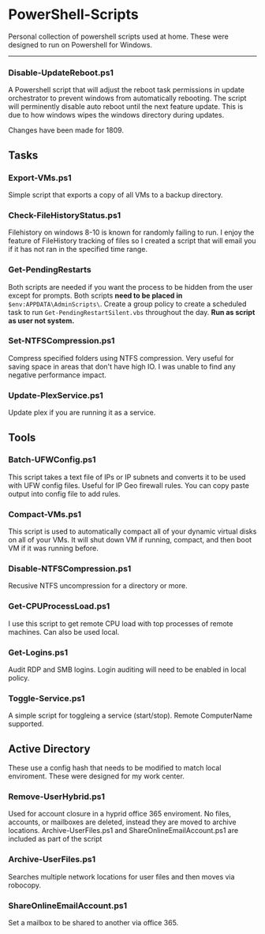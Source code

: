# PowerShell-Scripts
Personal collection of powershell scripts used at home. These were designed to run on Powershell for Windows.

***

### Disable-UpdateReboot.ps1

  A Powershell script that will adjust the reboot task permissions in update orchestrator to prevent windows from automatically rebooting. The script will perminently disable auto reboot until the next feature update. This is due to how windows wipes the windows directory during updates.
  
  Changes have been made for 1809.

## Tasks

### Export-VMs.ps1

  Simple script that exports a copy of all VMs to a backup directory.

### Check-FileHistoryStatus.ps1

  Filehistory on windows 8-10 is known for randomly failing to run. I enjoy the feature of FileHistory tracking of files so I created a script that will email you if it has not ran in the specified time range.

### Get-PendingRestarts
  
  Both scripts are needed if you want the process to be hidden from the user except for prompts. Both scripts **need to be placed in** `$env:APPDATA\AdminScripts\`. Create a group policy to create a scheduled task to run `Get-PendingRestartSilent.vbs` throughout the day. **Run as script as user not system.**

### Set-NTFSCompression.ps1
  
  Compress specified folders using NTFS compression. Very useful for saving space in areas that don't have high IO. I was unable to find any negative performance impact.

### Update-PlexService.ps1
  
  Update plex if you are running it as a service.
  
## Tools
  
### Batch-UFWConfig.ps1
  
  This script takes a text file of IPs or IP subnets and converts it to be used with UFW config files. Useful for IP Geo firewall rules. You can copy paste output into config file to add rules.

### Compact-VMs.ps1

This script is used to automatically compact all of your dynamic virtual disks on all of your VMs. It will shut down VM if running, compact, and then boot VM if it was running before.

### Disable-NTFSCompression.ps1
  
  Recusive NTFS uncompression for a directory or more.

### Get-CPUProcessLoad.ps1

I use this script to get remote CPU load with top processes of remote machines. Can also be used local.

### Get-Logins.ps1

Audit RDP and SMB logins. Login auditing will need to be enabled in local policy.

### Toggle-Service.ps1

A simple script for toggleing a service (start/stop). Remote ComputerName supported.

## Active Directory

These use a config hash that needs to be modified to match local enviroment. These were designed for my work center.

### Remove-UserHybrid.ps1

Used for account closure in a hyprid office 365 enviroment. No files, accounts, or mailboxes are deleted, instead they are moved to archive locations. Archive-UserFiles.ps1 and ShareOnlineEmailAccount.ps1 are included as part of the script

### Archive-UserFiles.ps1

Searches multiple network locations for user files and then moves via robocopy.


### ShareOnlineEmailAccount.ps1

Set a mailbox to be shared to another via office 365.

